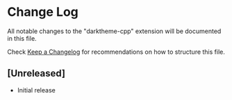 # Change Log

All notable changes to the "darktheme-cpp" extension will be documented in this file.

Check [Keep a Changelog](http://keepachangelog.com/) for recommendations on how to structure this file.

## [Unreleased]

- Initial release

